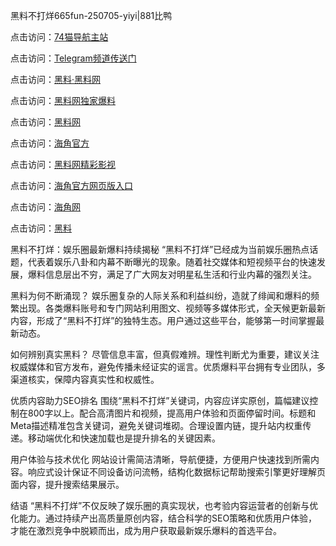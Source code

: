 黑料不打烊665fun-250705-yiyi|881比鸭

点击访问：<a href="https://74mao.com/">74猫导航主站</a>

点击访问：<a href="https://74mao.com/">Telegram频道传送门</a>

点击访问：<a href="https://heiliaolvzlu3.pages.dev">黑料·黑料网</a>

点击访问：<a href="https://heiliaoyvnrda.pages.dev">黑料网独家爆料</a>

点击访问：<a href="https://ert-6he.pages.dev/">黑料网</a>

点击访问：<a href="https://sdfsh.pages.dev/">海角官方</a>

点击访问：<a href="https://sdbsd.pages.dev/">黑料网精彩影视</a>

点击访问：<a href="https://gdas.pages.dev/">海角官方网页版入口</a>

点击访问：<a href="https://qfwfg.pages.dev/">海角网</a>

点击访问：<a href="https://fge-7ja.pages.dev/">黑料</a>

黑料不打烊：娱乐圈最新爆料持续揭秘
“黑料不打烊”已经成为当前娱乐圈热点话题，代表着娱乐八卦和内幕不断曝光的现象。随着社交媒体和短视频平台的快速发展，爆料信息层出不穷，满足了广大网友对明星私生活和行业内幕的强烈关注。

黑料为何不断涌现？
娱乐圈复杂的人际关系和利益纠纷，造就了绯闻和爆料的频繁出现。各类爆料账号和专门网站利用图文、视频等多媒体形式，全天候更新最新内容，形成了“黑料不打烊”的独特生态。用户通过这些平台，能够第一时间掌握最新动态。

如何辨别真实黑料？
尽管信息丰富，但真假难辨。理性判断尤为重要，建议关注权威媒体和官方发布，避免传播未经证实的谣言。优质爆料平台拥有专业团队，多渠道核实，保障内容真实性和权威性。

优质内容助力SEO排名
围绕“黑料不打烊”关键词，内容应详实原创，篇幅建议控制在800字以上。配合高清图片和视频，提高用户体验和页面停留时间。标题和Meta描述精准包含关键词，避免关键词堆砌。合理设置内链，提升站内权重传递。移动端优化和快速加载也是提升排名的关键因素。

用户体验与技术优化
网站设计需简洁清晰，导航便捷，方便用户快速找到所需内容。响应式设计保证不同设备访问流畅，结构化数据标记帮助搜索引擎更好理解页面内容，提升搜索结果展示。

结语
“黑料不打烊”不仅反映了娱乐圈的真实现状，也考验内容运营者的创新与优化能力。通过持续产出高质量原创内容，结合科学的SEO策略和优质用户体验，才能在激烈竞争中脱颖而出，成为用户获取最新娱乐爆料的首选平台。
